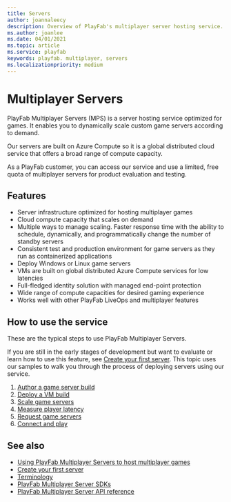 ```yaml
---
title: Servers
author: joannaleecy
description: Overview of PlayFab's multiplayer server hosting service.
ms.author: joanlee
ms.date: 04/01/2021
ms.topic: article
ms.service: playfab
keywords: playfab. multiplayer, servers
ms.localizationpriority: medium
---
```


# Multiplayer Servers

PlayFab Multiplayer Servers (MPS) is a server hosting service optimized for games. It enables you to dynamically scale custom game servers according to demand. 

Our servers are built on Azure Compute so it is a global distributed cloud service that offers a broad range of compute capacity.

As a PlayFab customer, you can access our service and use a limited, free quota of multiplayer servers for product evaluation and testing.

## Features

* Server infrastructure optimized for hosting multiplayer games
* Cloud compute capacity that scales on demand
* Multiple ways to manage scaling. Faster response time with the ability to schedule, dynamically, and programmatically change the number of standby servers
* Consistent test and production environment for game servers as they run as containerized applications
* Deploy Windows or Linux game servers
* VMs are built on global distributed Azure Compute services for low latencies
* Full-fledged identity solution with managed end-point protection
* Wide range of compute capacities for desired gaming experience
* Works well with other PlayFab LiveOps and multiplayer features

## How to use the service

These are the typical steps to use PlayFab Multiplayer Servers.

If you are still in the early stages of development but want to evaluate or learn how to use this feature, see [Create your first server](create-your-first-server.md). This topic uses our samples to walk you through the process of deploying servers using our service.

1. [Author a game server build](using-playfab-servers-to-host-games.md#1-author-a-game-server-build)
2. [Deploy a VM build](using-playfab-servers-to-host-games.md#2-deploy-a-build)
3. [Scale game servers](using-playfab-servers-to-host-games.md#3-scale-game-servers)
4. [Measure player latency](using-playfab-servers-to-host-games.md#4-measure-player-latency-to-azure-regions)
5. [Request game servers](using-playfab-servers-to-host-games.md#5-request-game-servers)
6. [Connect and play](using-playfab-servers-to-host-games.md#6-connect-and-play)

## See also

* [Using PlayFab Multiplayer Servers to host multiplayer games](using-playfab-servers-to-host-games.md)
* [Create your first server](create-your-first-server.md)
* [Terminology](server-terms.md)
* [PlayFab Multiplayer Server SDKs](server-sdks.md)
* [PlayFab Multiplayer Server API reference](xref:titleid.playfabapi.com.multiplayer.multiplayerserver)